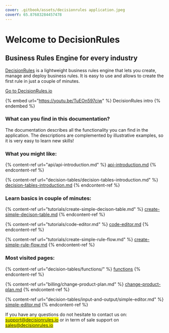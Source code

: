 ```yaml
---
cover: .gitbook/assets/decisionrules application.jpeg
coverY: 65.87683284457478
---
```


# Welcome to DecisionRules



## Business Rules Engine for every industry

[DecisionRules](https://decisionrules.io/) is a lightweight business rules engine that lets you create, manage and deploy business rules. It is easy to use and allows to create the first rule in just a couple of minutes.

[Go to DecisionRules.io](https://decisionrules.io)

{% embed url="https://youtu.be/TuEOn597ciw" %}
DecisionRules intro
{% endembed %}

### What can you find in this documentation?

The documentation describes all the functionality you can find in the application. The descriptions are complemented by illustrative examples, so it is very easy to learn new skills!

### What you might like:

{% content-ref url="api/api-introduction.md" %}
[api-introduction.md](api/api-introduction.md)
{% endcontent-ref %}

{% content-ref url="decision-tables/decision-tables-introduction.md" %}
[decision-tables-introduction.md](decision-tables/decision-tables-introduction.md)
{% endcontent-ref %}

### Learn basics in couple of minutes:

{% content-ref url="tutorials/create-simple-decison-table.md" %}
[create-simple-decison-table.md](tutorials/create-simple-decison-table.md)
{% endcontent-ref %}

{% content-ref url="tutorials/code-editor.md" %}
[code-editor.md](tutorials/code-editor.md)
{% endcontent-ref %}

{% content-ref url="tutorials/create-simple-rule-flow.md" %}
[create-simple-rule-flow.md](tutorials/create-simple-rule-flow.md)
{% endcontent-ref %}

### Most visited pages:

{% content-ref url="decision-tables/functions/" %}
[functions](decision-tables/functions/)
{% endcontent-ref %}

{% content-ref url="billing/change-product-plan.md" %}
[change-product-plan.md](billing/change-product-plan.md)
{% endcontent-ref %}

{% content-ref url="decision-tables/input-and-output/simple-editor.md" %}
[simple-editor.md](decision-tables/input-and-output/simple-editor.md)
{% endcontent-ref %}

If you have any questions do not hesitate to contact us on: <mark style="color:purple;">support@decisionrules.io</mark> or in term of sale support on <mark style="color:purple;">sales@decisionrules.io</mark>
